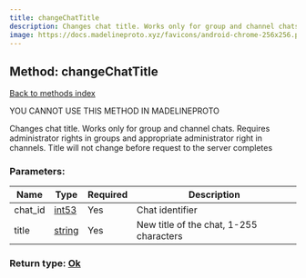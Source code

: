 ```yaml
---
title: changeChatTitle
description: Changes chat title. Works only for group and channel chats. Requires administrator rights in groups and appropriate administrator right in channels. Title will not change before request to the server completes
image: https://docs.madelineproto.xyz/favicons/android-chrome-256x256.png
---
```

## Method: changeChatTitle  
[Back to methods index](index.md)


YOU CANNOT USE THIS METHOD IN MADELINEPROTO


Changes chat title. Works only for group and channel chats. Requires administrator rights in groups and appropriate administrator right in channels. Title will not change before request to the server completes

### Parameters:

| Name     |    Type       | Required | Description |
|----------|---------------|----------|-------------|
|chat\_id|[int53](../types/int53.md) | Yes|Chat identifier|
|title|[string](../types/string.md) | Yes|New title of the chat, 1-255 characters|


### Return type: [Ok](../types/Ok.md)

